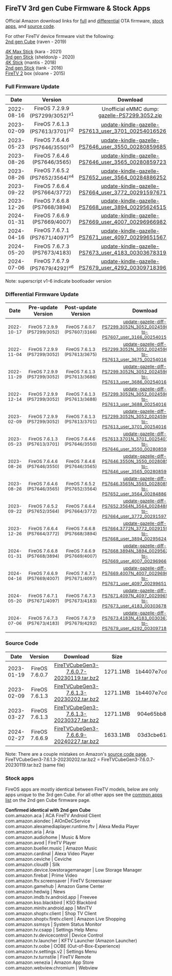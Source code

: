 ## FireTV 3rd gen Cube Firmware & Stock Apps
Official Amazon download links for <a href="#full-firmware-update">full</a> and <a href="#differential-firmware-update">differential</a> OTA firmware, <a href="#stock-apps">stock apps</a>, and <a href="#source-code">source code</a>.  


For other FireTV device firmware visit the following:<br>
<a href="https://github.com/Pro-me3us/raven_firmware">2nd gen Cube</a> (raven - 2019)<br>

<a href="https://forum.xda-developers.com/t/fire-tv-stick-4k-max-kara-firmware-7-2-8-5-diff.4428871/">4K Max Stick</a> (kara - 2021)<br>
<a href="https://forum.xda-developers.com/t/fire-tv-stick-lite-3-sheldon-p-firmware.4413597/">3rd gen Stick</a> (sheldon/p - 2020)<br>
<a href="https://gist.github.com/JulyIghor/d3d3dd460527a1d2b5b67954160d4abf">4K Stick</a> (mantis - 2018)<br>
<a href="https://forum.xda-developers.com/t/fire-tv-stick-2-firmware-and-apps-official-cloud-front-direct-links.4259961/">2nd gen Stick</a> (tank - 2016)<br>
<a href="https://forum.xda-developers.com/t/stock-fire-tv-2-sloane-archiv.4446785">FireTV 2</a> box (sloane - 2015)<br>


### Full Firmware Update
| Date | Version | Download | Size | MD5 |
|:----:|:-------:|:--------:|:----:|:---:|
| 2022-08-16 | FireOS 7.2.9.9 (PS7299/3052)<sup>v1</sup> | Unofficial eMMC  dump: <br>[gazelle-PS7299.3052.zip](https://mega.nz/file/g2cjDRzJ#l5Yt8_PFOJ_aMaiaKFs9MTVlQg-1ULJRF3-7kVBALtI) | 976.4MB | 916f7f5484b4b0443b73cd9d6b67c1be |
| 2023-02-09 | FireOS 7.6.1.3 (PS7613/3701)<sup>v2</sup> | [update-kindle-gazelle-PS7613_user_3701_0025401652612.bin](https://d1s31zyz7dcc2d.cloudfront.net/b3dc079f5eac223fea9f8666e7be990d/update-kindle-gazelle-PS7613_user_3701_0025401652612.bin) | 908.3MB | ba22a775d46fd39f533a6684631b41ee |
| 2023-05-23 | FireOS 7.6.4.6 (PS7646/3550)<sup>v3</sup> | [update-kindle-gazelle-PS7646_user_3550_0028085968516.bin](https://d1s31zyz7dcc2d.cloudfront.prod.ota-cloudfront.net/ded5f6297c3a43e5b415a03e23e29527/update-kindle-gazelle-PS7646_user_3550_0028085968516.bin) | 879.7MB | 8fb2db5a46a7a09fc9f35dd393e693fe |
| 2023-08-26 | FireOS 7.6.4.6 (PS7646/3565) | [update-kindle-gazelle-PS7646_user_3565_0028085972356.bin](https://d1s31zyz7dcc2d.cloudfront.prod.ota-cloudfront.net/26ea8e7e046767da72b0e27901ae75c1/update-kindle-gazelle-PS7646_user_3565_0028085972356.bin) | 879.8MB | 2849b0e0d9a1955a5f0d0bf904c8b42f |
| 2023-08-26 | FireOS 7.6.5.2 (PS7652/3564)<sup>v4</sup> | [update-kindle-gazelle-PS7652_user_3564_0028488625284.bin](https://d1s31zyz7dcc2d.cloudfront.prod.ota-cloudfront.net/654ae6d5f6d9c317f56ff110ac8beb56/update-kindle-gazelle-PS7652_user_3564_0028488625284.bin) | 874.3MB | 41548a9005c34f54d884fefcf3b3352a |
| 2023-09-22 | FireOS 7.6.6.4 (PS7664/3772) | [update-kindle-gazelle-PS7664_user_3772_0029159767172.bin](https://d1s31zyz7dcc2d.cloudfront.prod.ota-cloudfront.net/267a77329e0a9cff77ffdb54e79c34ac/update-kindle-gazelle-PS7664_user_3772_0029159767172.bin) | 877.7MB | 411bcda42496d261a60d2e9c91851bfe | 
| 2023-12-26 | FireOS 7.6.6.8 (PS7668/3894) | [update-kindle-gazelle-PS7668_user_3894_0029562451588.bin](https://d1s31zyz7dcc2d.cloudfront.prod.ota-cloudfront.net/2023/12/27/d345bda0-a17e-4999-a74b-4e509012de48/update-kindle-gazelle-PS7668_user_3894_0029562451588.bin) | 888.0MB | 980abb5d345a0cef57e0da76a9bc08ee | 
| 2024-01-31 | FireOS 7.6.6.9 (PS7669/4007) | [update-kindle-gazelle-PS7669_user_4007_0029696698244.bin](https://d1s31zyz7dcc2d.cloudfront.prod.ota-cloudfront.net/2024/2/1/f92688f7-20e5-49f9-9680-c3b7cf726853/update-kindle-gazelle-PS7669_user_4007_0029696698244.bin) | 899.8MB | 4cb5d6426e619faf2d4243b71732be15 |
| 2024-04-16 | FireOS 7.6.7.1 (PS7671/4097)<sup>v5</sup> | [update-kindle-gazelle-PS7671_user_4097_0029965156740.bin](https://d1s31zyz7dcc2d.cloudfront.prod.ota-cloudfront.net/2024/4/16/380f84b4-378e-471a-8182-8797dff1d9f0/update-kindle-gazelle-PS7671_user_4097_0029965156740.bin) | 904.4MB | 91f3251b4a5b00e3f8784331464658c4 |
| 2024-05-20 | FireOS 7.6.7.3 (PS7673/4183) | [update-kindle-gazelle-PS7673_user_4183_0030367831940.bin](https://d1s31zyz7dcc2d.cloudfront.prod.ota-cloudfront.net/2024/5/20/e103157d-3b8d-4057-b6ca-00f0a47ea1b4/update-kindle-gazelle-PS7673_user_4183_0030367831940.bin) | 905.7MB | a5d7e418679e3b765fe07b29c82d0f7a |
| 2024-07-06 | FireOS 7.6.7.9 (PS7679/4292)<sup>v6</sup> | [update-kindle-gazelle-PS7679_user_4292_0030971839620.bin](https://d1s31zyz7dcc2d.cloudfront.prod.ota-cloudfront.net/2024/7/8/c0688229-f272-4a4a-a405-83874d096a70/update-kindle-gazelle-PS7679_user_4292_0030971839620.bin) | 908.8MB | da449f79c9e5a34929f347b569c3f29c |

Note: superscript v1-6 indicate bootloader version


### Differential Firmware Update
| Date | Pre-update Version | Post-update Version | Download | Size | MD5 |
|:----:|:------------------:|:-------------------:|:--------:|:----:|:---:|
| <sub>2022-10-17</sub> | <sub>FireOS 7.2.9.9 (PS7299/3052)</sub> | <sub>FireOS 7.6.0.7 (PS7607/3166)</sub> | <sub>[update-gazelle-diff-PS7299.3052N_3052_0024596180100-to-PS7607_user_3166_0025401515652.bin](https://d1s31zyz7dcc2d.cloudfront.net/dac608f3be4835360633483ca8396188/update-gazelle-diff-PS7299.3052N_3052_0024596180100-to-PS7607_user_3166_0025401515652.bin)</sub> | <sub>186.5MB</sub> | <sub>034c7d5bac07b81e959e07b7e6c36eac</sub> |
| <sub>2022-11-04</sub> | <sub>FireOS 7.2.9.9 (PS7299/3052)</sub> | <sub>FireOS 7.6.1.3 (PS7613/3675)</sub> | <sub>[update-gazelle-diff-PS7299.3052N_3052_0024596180100-to-PS7613_user_3675_0025401645956.bin](https://d1s31zyz7dcc2d.cloudfront.net/dccb01a410e065278522e63806435f94/update-gazelle-diff-PS7299.3052N_3052_0024596180100-to-PS7613_user_3675_0025401645956.bin)</sub> | <sub>184.9MB</sub> | <sub>b95ae6e843f8a29c66f83758bb6e71ef</sub> |
| <sub>2022-11-29</sub> | <sub>FireOS 7.2.9.9 (PS7299/3052)</sub> | <sub>FireOS 7.6.1.3 (PS7613/3686)</sub> | <sub>[update-gazelle-diff-PS7299.3052N_3052_0024596180100-to-PS7613_user_3686_0025401648772.bin](https://d1s31zyz7dcc2d.cloudfront.net/3acac2048da70780dcd108c80ac8af8b/update-gazelle-diff-PS7299.3052N_3052_0024596180100-to-PS7613_user_3686_0025401648772.bin)</sub> | <sub>184.7MB</sub> | <sub>d522dc2b87d9e8309383e129e2efc859</sub> |
| <sub>2022-12-14</sub> | <sub>FireOS 7.2.9.9 (PS7299/3052)</sub> | <sub>FireOS 7.6.1.3 (PS7613/3688)</sub> | <sub>[update-gazelle-diff-PS7299.3052N_3052_0024596180100-to-PS7613_user_3688_0025401649284.bin](https://d1s31zyz7dcc2d.cloudfront.net/e80a00f005b8ece2738b5600d9a5243b/update-gazelle-diff-PS7299.3052N_3052_0024596180100-to-PS7613_user_3688_0025401649284.bin)</sub> | <sub>184.7MB</sub> | <sub>85e1f896dd7b1a14b521c7506c529cd2</sub> |
| <sub>2023-02-09</sub> | <sub>FireOS 7.2.9.9 (PS7299/3052)</sub> | <sub>FireOS 7.6.1.3 (PS7613/3701)</sub> | <sub>[update-gazelle-diff-PS7299.3052N_3052_0024596180100-to-PS7613_user_3701_0025401652612.bin](https://d1s31zyz7dcc2d.cloudfront.net/bc0f390f6d1963e61c0c52627511ff9e/update-gazelle-diff-PS7299.3052N_3052_0024596180100-to-PS7613_user_3701_0025401652612.bin)</sub> | <sub>186.3MB</sub> | <sub>597abbaec34cf048d25fdacef8c77978</sub> |
| <sub>2023-05-23</sub> | <sub>FireOS 7.6.1.3 (PS7613/3701)</sub> | <sub>FireOS 7.6.4.6 (PS7646/3550)</sub> | <sub>[update-gazelle-diff-PS7613.3701N_3701_0025401652612-to-PS7646_user_3550_0028085968516.bin](https://d1s31zyz7dcc2d.cloudfront.prod.ota-cloudfront.net/e87e843ed0443416b84927c37829746f/update-gazelle-diff-PS7613.3701N_3701_0025401652612-to-PS7646_user_3550_0028085968516.bin)</sub> | <sub>235.5MB</sub> | <sub>bcfcf2d3c80ca7028586fdea26e677e1</sub> |
| <sub>2023-08-26</sub> | <sub>FireOS 7.6.4.6 (PS7646/3550)</sub> | <sub>FireOS 7.6.4.6 (PS7646/3565)</sub> | <sub>[update-gazelle-diff-PS7646.3550N_3550_0028085968516-to-PS7646_user_3565_0028085972356.bin](https://d1s31zyz7dcc2d.cloudfront.prod.ota-cloudfront.net/074bee6ebf96eeba8bb7e494fd58ee7a/update-gazelle-diff-PS7646.3550N_3550_0028085968516-to-PS7646_user_3565_0028085972356.bin)</sub> | <sub>53.9MB</sub> | <sub>96c00c32efedd60e43f34eeda7db909b</sub> |
| <sub>2023-08-26</sub> | <sub>FireOS 7.6.4.6 (PS7646/3565)</sub> | <sub>FireOS 7.6.5.2 (PS7652/3564)</sub> | <sub>[update-gazelle-diff-PS7646.3565N_3565_0028085972356-to-PS7652_user_3564_0028488625284.bin](https://d1s31zyz7dcc2d.cloudfront.prod.ota-cloudfront.net/0411d20c67d405c5f426f9e6aa32d5f2/update-gazelle-diff-PS7646.3565N_3565_0028085972356-to-PS7652_user_3564_0028488625284.bin)</sub> | <sub>168.7MB</sub> | <sub>f317066a1a6d4d361596540b9160c3cf</sub> |
| <sub>2023-09-22</sub> | <sub>FireOS 7.6.5.2 (PS7652/3564)</sub> | <sub>FireOS 7.6.6.4 (PS7664/3772)</sub> | <sub>[update-gazelle-diff-PS7652.3564N_3564_0028488625284-to-PS7664_user_3772_0029159767172.bin](https://d1s31zyz7dcc2d.cloudfront.prod.ota-cloudfront.net/510e4a2ab099695834d9aa222e719e2a/update-gazelle-diff-PS7652.3564N_3564_0028488625284-to-PS7664_user_3772_0029159767172.bin)</sub> | <sub>164.7MB</sub> | <sub>d56f4d65d3015f8be81a0308961b4047</sub> |
| <sub>2023-12-26</sub> | <sub>FireOS 7.6.6.4 (PS7664/3772)</sub> | <sub>FireOS 7.6.6.8 (PS7668/3894)</sub> | <sub>[update-gazelle-diff-PS7664.3772N_3772_0029159767172-to-PS7668_user_3894_0029562451588.bin](https://d1s31zyz7dcc2d.cloudfront.prod.ota-cloudfront.net/b530b75373fcb4ece79ed841edd95ca1/update-gazelle-diff-PS7664.3772N_3772_0029159767172-to-PS7668_user_3894_0029562451588.bin)</sub> | <sub>185.8MB</sub> | <sub>f388bf3093631ae96a827e563c8b71f5</sub> |
| <sub>2024-01-31</sub> | <sub>FireOS 7.6.6.8 (PS7668/3894)</sub> | <sub>FireOS 7.6.6.9 (PS7669/4007)</sub> | <sub>[update-gazelle-diff-PS7668.3894N_3894_0029562451588-to-PS7669_user_4007_0029696698244.bin](https://d1s31zyz7dcc2d.cloudfront.prod.ota-cloudfront.net/2024/2/5/ffa6a805-35a1-4bb2-9d31-11000cbbf571/update-gazelle-diff-PS7668.3894N_3894_0029562451588-to-PS7669_user_4007_0029696698244.bin)</sub> | <sub>155.2MB</sub> | <sub>902ee7cd72728c93c1ea8e0ba61e2949</sub> |
| <sub>2024-04-16</sub> | <sub>FireOS 7.6.6.9 (PS7669/4007)</sub> | <sub>FireOS 7.6.7.1 (PS7671/4097)</sub> | <sub>[update-gazelle-diff-PS7669.4007N_4007_0029696698244-to-PS7671_user_4097_0029965156740.bin](https://d1s31zyz7dcc2d.cloudfront.prod.ota-cloudfront.net/2024/4/18/a6ae6a55-f206-419f-832d-35a1b0f2c3ad/update-gazelle-diff-PS7669.4007N_4007_0029696698244-to-PS7671_user_4097_0029965156740.bin)</sub> | <sub>167.1MB</sub> | <sub>e7ab179d05593a00e0d4165335a1bfed</sub> |
| <sub>2024-05-20</sub> | <sub>FireOS 7.6.7.1 (PS7671/4097)</sub> | <sub>FireOS 7.6.7.3 (PS7673/4183)</sub> | <sub>[update-gazelle-diff-PS7671.4097N_4097_0029965156740-to-PS7673_user_4183_0030367831940.bin](https://d1s31zyz7dcc2d.cloudfront.prod.ota-cloudfront.net/2024/5/22/957b9e75-ac58-4157-865a-3c581f13f09d/update-gazelle-diff-PS7671.4097N_4097_0029965156740-to-PS7673_user_4183_0030367831940.bin)</sub> | <sub>156.8MB</sub> | <sub>4d93aa631279e9836720146b673262ab</sub> |
| <sub>2024-07-06</sub> | <sub>FireOS 7.6.7.3 (PS7673/4183)</sub> | <sub>FireOS 7.6.7.9 (PS7679/4292)</sub> | <sub>[update-gazelle-diff-PS7673.4183N_4183_0030367831940-to-PS7679_user_4292_0030971839620.bin](https://d1s31zyz7dcc2d.cloudfront.prod.ota-cloudfront.net/2024/7/6/6eaedbd6-055e-4014-81c1-95c020e8b300/update-gazelle-diff-PS7673.4183N_4183_0030367831940-to-PS7679_user_4292_0030971839620.bin)</sub> | <sub>132.4MB</sub> | <sub>ef5d20e094975f57a916be36d14801d2</sub> |


### Source Code
| Date | Version | Download | Size | MD5 |
|:----:|:-------:|:--------:|:----:|:---:|
| 2023-01-19 | FireOS 7.6.0.7 | [FireTVCubeGen3-7.6.0.7-20230119.tar.bz2](https://fireos-tv-src.s3.amazonaws.com/JX0yJGnRgekSADGa6GTXPdGA2r/FireTVCubeGen3-7.6.1.3-20230202.tar.bz2) | 1271.1MB | 1b4407e7cd07365dc85133a52eb4598e |
| 2023-02-09 | FireOS 7.6.1.3 | [FireTVCubeGen3-7.6.1.3-20230202.tar.bz2](https://fireos-tv-src.s3.amazonaws.com/JX0yJGnRgekSADGa6GTXPdGA2r/FireTVCubeGen3-7.6.1.3-20230202.tar.bz2) | 1271.1MB | 1b4407e7cd07365dc85133a52eb4598e |
| 2023-03-27 | FireOS 7.6.1.3 | [FireTVCubeGen3-7.6.1.3-20230327.tar.bz2](https://fireos-tv-src.s3.amazonaws.com/cC4bqtXEzSiSsvtzgyEpy0JmRr/FireTVCubeGen3-7.6.1.3-20230327.tar.bz2) | 1271.1MB | 904e65bb86c5ca760f8c0de1989fa7ee |
| 2024-02-27 | FireOS 7.6.6.9 | [FireTVCubeGen3-7.6.6.9-20240227.tar.bz2](https://fireos-tv-src.s3.amazonaws.com/RpnkwfUczNyL6DVhTDYmuZ24Pe/FireTVCubeGen3-7.6.6.9-20240227.tar.bz2) | 1633.1MB | 03d3cbe61a77fac43c4b8ee9af61572c |

Note: There are a couple mistakes on Amazon's <a href="https://www.amazon.com/gp/help/customer/display.html?nodeId=201452680">source code page</a>. <br>
FireTVCubeGen3-7.6.1.3-20230202.tar.bz2 = FireTVCubeGen3-7.6.0.7-20230119.tar.bz2 (same file)<br>

### Stock apps
FireOS apps are mostly identical between FireTV models, below are only apps unique to the 3rd gen Cube.  For all other apps see the <a href="https://github.com/Pro-me3us/raven_firmware#stock-apps">common apps list</a> on the 2nd gen Cube firmware page.

**Confirmed identical with 2nd gen Cube**<br>
com.amazon.aca                            | ACA FireTV Android Client<br>
com.amazon.aiondec                        | AIOnDeCService<br>
com.amazon.alexamediaplayer.runtime.ftv   | Alexa Media Player<br>
com.amazon.aria                           | Aria<br>
com.amazon.audiohome                      | Music & More<br>
com.amazon.avod                           | FireTV Player<br>
com.amazon.bueller.music                  | Amazon Music<br>
com.amazon.cardinal                       | Alexa Video Player<br>
com.amazon.ceviche                        | Ceviche<br>
com.amazon.cloud9                         | Silk<br>
com.amazon.device.lowstoragemanager       | Low Storage Manager<br>
com.amazon.firebat                        | Prime Video<br>
com.amazon.ftv.screensaver                | FireTV Screensaver<br>
com.amazon.gamehub                        | Amazon Game Center<br>
com.amazon.hedwig                         | News<br>
com.amazon.imdb.tv.android.app            | Freevee<br>
com.amazon.kso.blackbird                  | KSO Blackbird<br>
com.amazon.minitv.android.app             | MiniTV<br>
com.amazon.shoptv.client                  | Shop TV Client<br>
com.amazon.shoptv.firetv.client           | Amazon Live Shopping<br>
com.amazon.ssmsys                         | System Status Monitor<br>
com.amazon.tv.csapp                       | Settings Help Menu<br>
com.amazon.tv.devicecontrol               | Device Control<br>
com.amazon.tv.launcher                    | KFTV Launcher (Amazon Launcher)<br>
com.amazon.tv.oobe                        | OOBE (Out-of-Box-Experience)<br>
com.amazon.tv.settings.v2                 | Settings Menu<br>
com.amazon.tv.turnstile                   | FireTV Remote<br>
com.amazon.venezia                        | Amazon App Store<br>
com.amazon.webview.chromium               | Webview<br>
